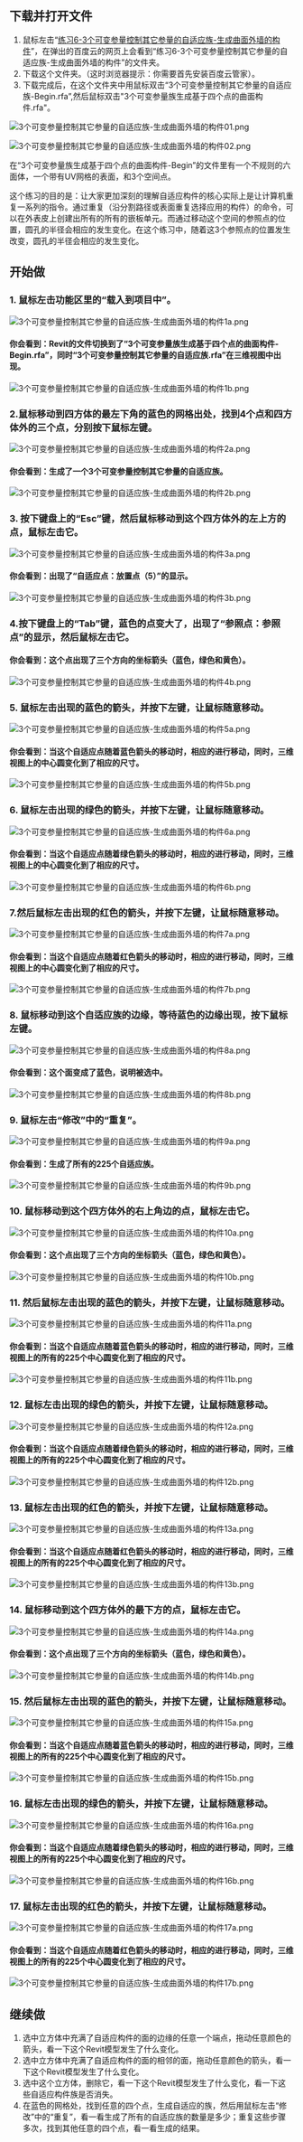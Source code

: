 ## 下载并打开文件

1. 鼠标左击“[练习6-3个可变参量控制其它参量的自适应族-生成曲面外墙的构件](http://pan.baidu.com/s/1ntUKrdJ)”，在弹出的百度云的网页上会看到“练习6-3个可变参量控制其它参量的自适应族-生成曲面外墙的构件”的文件夹。
2. 下载这个文件夹。（这时浏览器提示：你需要首先安装百度云管家）。
3. 下载完成后，在这个文件夹中用鼠标双击“3个可变参量控制其它参量的自适应族-Begin.rfa”,然后鼠标双击"3个可变参量族生成基于四个点的曲面构件.rfa"。

![3个可变参量控制其它参量的自适应族-生成曲面外墙的构件01.png](/images/3个可变参量控制其它参量的自适应族-生成曲面外墙的构件/3个可变参量控制其它参量的自适应族-生成曲面外墙的构件01.png)

![3个可变参量控制其它参量的自适应族-生成曲面外墙的构件02.png](/images/3个可变参量控制其它参量的自适应族-生成曲面外墙的构件/3个可变参量控制其它参量的自适应族-生成曲面外墙的构件02.png)

在“3个可变参量族生成基于四个点的曲面构件-Begin”的文件里有一个不规则的六面体，一个带有UV网格的表面，和3个空间点。

这个练习的目的是：让大家更加深刻的理解自适应构件的核心实际上是让计算机重复一系列的指令。通过重复（沿分割路径或表面重复选择应用的构件）的命令，可以在外表皮上创建出所有的所有的嵌板单元。而通过移动这个空间的参照点的位置，圆孔的半径会相应的发生变化。在这个练习中，随着这3个参照点的位置发生改变，圆孔的半径会相应的发生变化。

## 开始做

### 1. 鼠标左击功能区里的“载入到项目中”。

![3个可变参量控制其它参量的自适应族-生成曲面外墙的构件1a.png](/images/3个可变参量控制其它参量的自适应族-生成曲面外墙的构件/3个可变参量控制其它参量的自适应族-生成曲面外墙的构件1a.png)

#### 你会看到：Revit的文件切换到了“3个可变参量族生成基于四个点的曲面构件-Begin.rfa”，同时“3个可变参量控制其它参量的自适应族.rfa”在三维视图中出现。

![3个可变参量控制其它参量的自适应族-生成曲面外墙的构件1b.png](/images/3个可变参量控制其它参量的自适应族-生成曲面外墙的构件/3个可变参量控制其它参量的自适应族-生成曲面外墙的构件1b.png)

### 2.鼠标移动到四方体的最左下角的蓝色的网格出处，找到4个点和四方体外的三个点，分别按下鼠标左键。

![3个可变参量控制其它参量的自适应族-生成曲面外墙的构件2a.png](/images/3个可变参量控制其它参量的自适应族-生成曲面外墙的构件/3个可变参量控制其它参量的自适应族-生成曲面外墙的构件2a.png)

#### 你会看到：生成了一个3个可变参量控制其它参量的自适应族。

![3个可变参量控制其它参量的自适应族-生成曲面外墙的构件2b.png](/images/3个可变参量控制其它参量的自适应族-生成曲面外墙的构件/3个可变参量控制其它参量的自适应族-生成曲面外墙的构件2b.png)

### 3. 按下键盘上的“Esc”键，然后鼠标移动到这个四方体外的左上方的点，鼠标左击它。

![3个可变参量控制其它参量的自适应族-生成曲面外墙的构件3a.png](/images/3个可变参量控制其它参量的自适应族-生成曲面外墙的构件/3个可变参量控制其它参量的自适应族-生成曲面外墙的构件3a.png)

#### 你会看到：出现了“自适应点：放置点（5）”的显示。

![3个可变参量控制其它参量的自适应族-生成曲面外墙的构件3b.png](/images/3个可变参量控制其它参量的自适应族-生成曲面外墙的构件/3个可变参量控制其它参量的自适应族-生成曲面外墙的构件3b.png)

### 4.按下键盘上的“Tab”键，蓝色的点变大了，出现了“参照点：参照点”的显示，然后鼠标左击它。

#### 你会看到：这个点出现了三个方向的坐标箭头（蓝色，绿色和黄色）。

![3个可变参量控制其它参量的自适应族-生成曲面外墙的构件4b.png](/images/3个可变参量控制其它参量的自适应族-生成曲面外墙的构件/3个可变参量控制其它参量的自适应族-生成曲面外墙的构件4b.png)

### 5. 鼠标左击出现的蓝色的箭头，并按下左键，让鼠标随意移动。

![3个可变参量控制其它参量的自适应族-生成曲面外墙的构件5a.png](/images/3个可变参量控制其它参量的自适应族-生成曲面外墙的构件/3个可变参量控制其它参量的自适应族-生成曲面外墙的构件5a.png)

#### 你会看到：当这个自适应点随着蓝色箭头的移动时，相应的进行移动，同时，三维视图上的中心圆变化到了相应的尺寸。

![3个可变参量控制其它参量的自适应族-生成曲面外墙的构件5b.png](/images/3个可变参量控制其它参量的自适应族-生成曲面外墙的构件/3个可变参量控制其它参量的自适应族-生成曲面外墙的构件5b.png)

### 6. 鼠标左击出现的绿色的箭头，并按下左键，让鼠标随意移动。

![3个可变参量控制其它参量的自适应族-生成曲面外墙的构件6a.png](/images/3个可变参量控制其它参量的自适应族-生成曲面外墙的构件/3个可变参量控制其它参量的自适应族-生成曲面外墙的构件6a.png)

#### 你会看到：当这个自适应点随着绿色箭头的移动时，相应的进行移动，同时，三维视图上的中心圆变化到了相应的尺寸。

![3个可变参量控制其它参量的自适应族-生成曲面外墙的构件6b.png](/images/3个可变参量控制其它参量的自适应族-生成曲面外墙的构件/3个可变参量控制其它参量的自适应族-生成曲面外墙的构件6b.png)

### 7.然后鼠标左击出现的红色的箭头，并按下左键，让鼠标随意移动。

![3个可变参量控制其它参量的自适应族-生成曲面外墙的构件7a.png](/images/3个可变参量控制其它参量的自适应族-生成曲面外墙的构件/3个可变参量控制其它参量的自适应族-生成曲面外墙的构件7a.png)

#### 你会看到：当这个自适应点随着红色箭头的移动时，相应的进行移动，同时，三维视图上的中心圆变化到了相应的尺寸。

![3个可变参量控制其它参量的自适应族-生成曲面外墙的构件7b.png](/images/3个可变参量控制其它参量的自适应族-生成曲面外墙的构件/3个可变参量控制其它参量的自适应族-生成曲面外墙的构件7b.png)

### 8. 鼠标移动到这个自适应族的边缘，等待蓝色的边缘出现，按下鼠标左键。

![3个可变参量控制其它参量的自适应族-生成曲面外墙的构件8a.png](/images/3个可变参量控制其它参量的自适应族-生成曲面外墙的构件/3个可变参量控制其它参量的自适应族-生成曲面外墙的构件8a.png)

#### 你会看到：这个面变成了蓝色，说明被选中。

![3个可变参量控制其它参量的自适应族-生成曲面外墙的构件8b.png](/images/3个可变参量控制其它参量的自适应族-生成曲面外墙的构件/3个可变参量控制其它参量的自适应族-生成曲面外墙的构件8b.png)

### 9. 鼠标左击“修改”中的“重复”。

![3个可变参量控制其它参量的自适应族-生成曲面外墙的构件9a.png](/images/3个可变参量控制其它参量的自适应族-生成曲面外墙的构件/3个可变参量控制其它参量的自适应族-生成曲面外墙的构件9a.png)

#### 你会看到：生成了所有的225个自适应族。

![3个可变参量控制其它参量的自适应族-生成曲面外墙的构件9b.png](/images/3个可变参量控制其它参量的自适应族-生成曲面外墙的构件/3个可变参量控制其它参量的自适应族-生成曲面外墙的构件9b.png)

### 10. 鼠标移动到这个四方体外的右上角边的点，鼠标左击它。

![3个可变参量控制其它参量的自适应族-生成曲面外墙的构件10a.png](/images/3个可变参量控制其它参量的自适应族-生成曲面外墙的构件/3个可变参量控制其它参量的自适应族-生成曲面外墙的构件10a.png)

#### 你会看到：这个点出现了三个方向的坐标箭头（蓝色，绿色和黄色）。

![3个可变参量控制其它参量的自适应族-生成曲面外墙的构件10b.png](/images/3个可变参量控制其它参量的自适应族-生成曲面外墙的构件/3个可变参量控制其它参量的自适应族-生成曲面外墙的构件10b.png)

### 11. 然后鼠标左击出现的蓝色的箭头，并按下左键，让鼠标随意移动。

![3个可变参量控制其它参量的自适应族-生成曲面外墙的构件11a.png](/images/3个可变参量控制其它参量的自适应族-生成曲面外墙的构件/3个可变参量控制其它参量的自适应族-生成曲面外墙的构件11a.png)

#### 你会看到：当这个自适应点随着蓝色箭头的移动时，相应的进行移动，同时，三维视图上的所有的225个中心圆变化到了相应的尺寸。

![3个可变参量控制其它参量的自适应族-生成曲面外墙的构件11b.png](/images/3个可变参量控制其它参量的自适应族-生成曲面外墙的构件/3个可变参量控制其它参量的自适应族-生成曲面外墙的构件11b.png)

### 12. 鼠标左击出现的绿色的箭头，并按下左键，让鼠标随意移动。

![3个可变参量控制其它参量的自适应族-生成曲面外墙的构件12a.png](/images/3个可变参量控制其它参量的自适应族-生成曲面外墙的构件/3个可变参量控制其它参量的自适应族-生成曲面外墙的构件12a.png)

#### 你会看到：当这个自适应点随着绿色箭头的移动时，相应的进行移动，同时，三维视图上的所有的225个中心圆变化到了相应的尺寸。

![3个可变参量控制其它参量的自适应族-生成曲面外墙的构件12b.png](/images/3个可变参量控制其它参量的自适应族-生成曲面外墙的构件/3个可变参量控制其它参量的自适应族-生成曲面外墙的构件12b.png)

### 13. 鼠标左击出现的红色的箭头，并按下左键，让鼠标随意移动。

![3个可变参量控制其它参量的自适应族-生成曲面外墙的构件13a.png](/images/3个可变参量控制其它参量的自适应族-生成曲面外墙的构件/3个可变参量控制其它参量的自适应族-生成曲面外墙的构件13a.png)

#### 你会看到：当这个自适应点随着红色箭头的移动时，相应的进行移动，同时，三维视图上的所有的225个中心圆变化到了相应的尺寸。

![3个可变参量控制其它参量的自适应族-生成曲面外墙的构件13b.png](/images/3个可变参量控制其它参量的自适应族-生成曲面外墙的构件/3个可变参量控制其它参量的自适应族-生成曲面外墙的构件13b.png)

### 14. 鼠标移动到这个四方体外的最下方的点，鼠标左击它。

![3个可变参量控制其它参量的自适应族-生成曲面外墙的构件14a.png](/images/3个可变参量控制其它参量的自适应族-生成曲面外墙的构件/3个可变参量控制其它参量的自适应族-生成曲面外墙的构件14a.png)

#### 你会看到：这个点出现了三个方向的坐标箭头（蓝色，绿色和黄色）。

![3个可变参量控制其它参量的自适应族-生成曲面外墙的构件14b.png](/images/3个可变参量控制其它参量的自适应族-生成曲面外墙的构件/3个可变参量控制其它参量的自适应族-生成曲面外墙的构件14b.png)

### 15. 然后鼠标左击出现的蓝色的箭头，并按下左键，让鼠标随意移动。

![3个可变参量控制其它参量的自适应族-生成曲面外墙的构件15a.png](/images/3个可变参量控制其它参量的自适应族-生成曲面外墙的构件/3个可变参量控制其它参量的自适应族-生成曲面外墙的构件15a.png)

#### 你会看到：当这个自适应点随着蓝色箭头的移动时，相应的进行移动，同时，三维视图上的所有的225个中心圆变化到了相应的尺寸。

![3个可变参量控制其它参量的自适应族-生成曲面外墙的构件15b.png](/images/3个可变参量控制其它参量的自适应族-生成曲面外墙的构件/3个可变参量控制其它参量的自适应族-生成曲面外墙的构件15b.png) 

### 16. 鼠标左击出现的绿色的箭头，并按下左键，让鼠标随意移动。

![3个可变参量控制其它参量的自适应族-生成曲面外墙的构件16a.png](/images/3个可变参量控制其它参量的自适应族-生成曲面外墙的构件/3个可变参量控制其它参量的自适应族-生成曲面外墙的构件16a.png)

#### 你会看到：当这个自适应点随着绿色箭头的移动时，相应的进行移动，同时，三维视图上的所有的225个中心圆变化到了相应的尺寸。

![3个可变参量控制其它参量的自适应族-生成曲面外墙的构件16b.png](/images/3个可变参量控制其它参量的自适应族-生成曲面外墙的构件/3个可变参量控制其它参量的自适应族-生成曲面外墙的构件16b.png)

### 17. 鼠标左击出现的红色的箭头，并按下左键，让鼠标随意移动。

![3个可变参量控制其它参量的自适应族-生成曲面外墙的构件17a.png](/images/3个可变参量控制其它参量的自适应族-生成曲面外墙的构件/3个可变参量控制其它参量的自适应族-生成曲面外墙的构件17a.png)

#### 你会看到：当这个自适应点随着红色箭头的移动时，相应的进行移动，同时，三维视图上的所有的225个中心圆变化到了相应的尺寸。

![3个可变参量控制其它参量的自适应族-生成曲面外墙的构件17b.png](/images/3个可变参量控制其它参量的自适应族-生成曲面外墙的构件/3个可变参量控制其它参量的自适应族-生成曲面外墙的构件17b.png)

## 继续做

1. 选中立方体中充满了自适应构件的面的边缘的任意一个端点，拖动任意颜色的箭头，看一下这个Revit模型发生了什么变化。
2. 选中立方体中充满了自适应构件的面的相邻的面，拖动任意颜色的箭头，看一下这个Revit模型发生了什么变化。
3. 选中这个立方体，删除它，看一下这个Revit模型发生了什么变化，看一下这些自适应构件族是否消失。
4. 在蓝色的网格处，找到任意的四个点，生成自适应的族，然后用鼠标左击“修改”中的“重复”，看一看生成了所有的自适应族的数量是多少；重复这些步骤多次，找到其他任意的四个点，看一看生成的结果。




